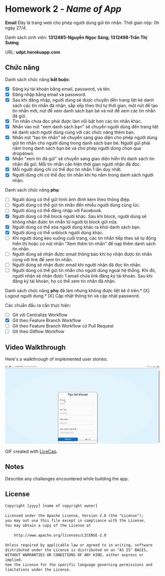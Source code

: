 ﻿# Homework 2 - *Name of App*

**Email** Đây là trang web cho phép người dùng gửi tin nhắn. Thời gian nộp: 0h ngày 27/4.

Danh sách sinh viên: **1312485-Nguyễn Ngọc Sáng; 1312498-Trần Thị Sương**

URL: **udpt.herokuapp.com**

## Chức năng

Danh sách chức năng **bắt buộc**:

* [X] Đăng ký tài khoản bằng email, password, và tên.
* [X] Đăng nhập bằng email và password.
* [X] Sau khi đăng nhập, người dùng sẽ được chuyển đến trang liệt kê danh sách các tin nhắn đã nhận, sắp xếp theo thứ tự thời gian, một nút để tạo tin nhắn mới, nút để xem danh sách bạn bè và nút để xem các tin nhắn đã gửi.
* [X] Tin nhắn chưa đọc phải được làm nổi bật hơn các tin nhắn khác.
* [X] Nhấn vào nút "xem danh sách bạn" sẽ chuyển người dùng đến trang liệt kê danh sách người dùng cùng với các chức năng thêm bạn.
* [X] Nhấn nút "tạo tin nhắn" sẽ chuyển sang giao diện cho phép người dùng gửi tin nhắn cho người dùng trong danh sách bạn bè. Người gửi phải nằm trong danh sách bạn bè và cho phép người dùng chọn qua dropdown.
* [X] Nhấn "xem tin đã gửi" sẽ chuyển sang giao diện hiển thị danh sách tin nhắn đã gửi. Mỗi tin nhắn cần hiện thời gian người nhận đã đọc.
* [X] Mỗi người dùng chỉ có thể đọc tin nhắn 1 lần duy nhất.
* [X] Người dùng chỉ có thể đọc tin nhắn khi họ nằm trong danh sách người nhận.

Danh sách chức năng **phụ**:

* [ ] Người dùng có thể gửi hình ảnh đính kèm theo thông điệp.
* [ ] Người dùng có thể gửi tin nhắn đến nhiều người dùng cùng lúc.
* [ ] Người dùng có thể đăng nhập với Facebook.
* [X] Người dùng có thể block người khác. Sau khi block, người dùng sẽ không nhận được tin nhắn từ người bị block gửi nữa.
* [X] Người dùng có thể xóa người dùng khác ra khỏi danh sách bạn.
* [X] Người dùng có thể unblock người dùng khác.
* [ ] Khi người dùng kéo xuống cuối trang, các tin nhắn tiếp theo sẽ tự động hiển thị hoặc có nút nhấn "Xem thêm tin nhắn" để nạp thêm danh sách tin nhắn.
* [ ] Người dùng sẽ nhận được email thông báo khi họ nhận được tin nhắn cùng với link để xem tin nhắn.
* [ ] Người dùng sẽ nhận được email khi người nhận đã đọc tin nhắn.
* [ ] Người dùng có thể gửi tin nhắn cho người dùng ngoài hệ thống. Khi đó, người nhận sẽ nhận được 1 email chứa link đăng ký tài khoản. Sau khi đăng ký tài khoản, họ có thể xem tin nhắn đã nhận.

Danh sách chức năng **phụ** đã làm nhưng không được liệt kê ở trên:* [X] Logout người dung.* [X] Cập nhật thông tin và cập nhật password.

Các chuẩn đầu ra cần thực hiện:
* [ ] Git với Centralize Workflow
* [X] Git theo Feature Branch Workflow
* [ ] Git theo Feature Branch Workflow có Pull Request
* [ ] Git theo Gitflow Workflow
## Video Walkthrough

Here's a walkthrough of implemented user stories:

![Video Walkthrough](demo.gif)

GIF created with [LiceCap](http://www.cockos.com/licecap/).

## Notes

Describe any challenges encountered while building the app.

## License

    Copyright [yyyy] [name of copyright owner]

    Licensed under the Apache License, Version 2.0 (the "License");
    you may not use this file except in compliance with the License.
    You may obtain a copy of the License at

        http://www.apache.org/licenses/LICENSE-2.0

    Unless required by applicable law or agreed to in writing, software
    distributed under the License is distributed on an "AS IS" BASIS,
    WITHOUT WARRANTIES OR CONDITIONS OF ANY KIND, either express or implied.
    See the License for the specific language governing permissions and
    limitations under the License.
